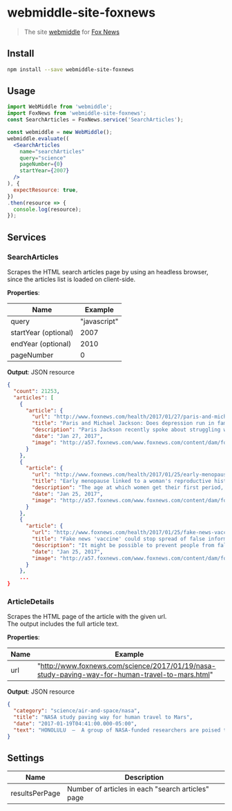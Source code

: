 # webmiddle-site-foxnews

> The site [webmiddle](https://github.com/webmiddle/webmiddle) for [Fox News](http://www.foxnews.com/)

## Install

```bash
npm install --save webmiddle-site-foxnews
```

## Usage

```jsx
import WebMiddle from 'webmiddle';
import FoxNews from 'webmiddle-site-foxnews';
const SearchArticles = FoxNews.service('SearchArticles');

const webmiddle = new WebMiddle();
webmiddle.evaluate((
  <SearchArticles
    name="searchArticles"
    query="science"
    pageNumber={0}
    startYear={2007}
  />
), {
  expectResource: true,
})
.then(resource => {
  console.log(resource);
});
```

## Services

### SearchArticles

Scrapes the HTML search articles page by using an headless browser, since the articles list is loaded on client-side.

**Properties**:

Name                   | Example
-----------------------|------------------
query                  | "javascript"
startYear (optional)   | 2007
endYear (optional)     | 2010
pageNumber             | 0

**Output**: JSON resource

```json
{
  "count": 21253,
  "articles": [
    {
      "article": {
        "url": "http://www.foxnews.com/health/2017/01/27/paris-and-michael-jackson-does-depression-run-in-families.html",
        "title": "Paris and Michael Jackson: Does depression run in families?",
        "description": "Paris Jackson recently spoke about struggling with both depression and anxiety.",
        "date": "Jan 27, 2017",
        "image": "http://a57.foxnews.com/www.foxnews.com/content/dam/fox-news/images/2017/01/27/180/102/michael-jackson-kids-reuters.jpg"
      }
    },
    {
      "article": {
        "url": "http://www.foxnews.com/health/2017/01/25/early-menopause-linked-to-womans-reproductive-history.html",
        "title": "Early menopause linked to a woman's reproductive history",
        "description": "The age at which women get their first period, along with the number of children they have, may influence when they enter menopause, a new study from Australia finds.",
        "date": "Jan 25, 2017",
        "image": "http://a57.foxnews.com/www.foxnews.com/content/dam/fox-news/images/2017/01/25/180/102/menopause-hot-flashes-istock-large.jpg"
      }
    },
    {
      "article": {
        "url": "http://www.foxnews.com/health/2017/01/25/fake-news-vaccine-could-stop-spread-false-information.html",
        "title": "Fake news 'vaccine' could stop spread of false information",
        "description": "It might be possible to prevent people from falling prey to fake news by \"inoculating\" them with warnings that false information is out there, new research suggests.",
        "date": "Jan 25, 2017",
        "image": "http://a57.foxnews.com/www.foxnews.com/content/dam/fox-news/images/2016/09/20/180/102/senior-using-a-laptop-internet-istock-large.jpg"
      }
    },
    ...
}
```

### ArticleDetails

Scrapes the HTML page of the article with the given url.  
The output includes the full article text.

**Properties**:

Name        | Example
------------|-------------------------------------
url         | "http://www.foxnews.com/science/2017/01/19/nasa-study-paving-way-for-human-travel-to-mars.html"

**Output**: JSON resource

```json
{
  "category": "science/air-and-space/nasa",
  "title": "NASA study paving way for human travel to Mars",
  "date": "2017-01-19T04:41:00.000-05:00",
  "text": "HONOLULU  –  A group of NASA-funded researchers are poised to enter an isolated geodesic dome on..."
}
```

## Settings

Name           | Description
---------------|--------------------------------------------------
resultsPerPage | Number of articles in each "search articles" page
